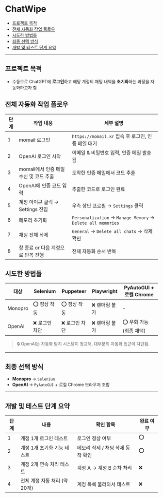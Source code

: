 # ChatWipe

- [프로젝트 목적](#프로젝트-목적)
- [전체 자동화 작업 플로우](#전체-자동화-작업-플로우)
- [시도한 방법들](#시도한-방법들)
- [최종 선택 방식](#최종-선택-방식)
- [개발 및 테스트 단계 요약](#개발-및-테스트-단계-요약)

---

## 프로젝트 목적

- 수동으로 ChatGPT에 <b>로그인</b>하고 해당 계정의 채팅 내역을 <b>초기화</b>하는 과정을 자동화하고자 함

## 전체 자동화 작업 플로우

| 단계 | 작업 내용                              | 세부 설명                                                   |
| ---- | -------------------------------------- | ----------------------------------------------------------- |
| 1    | momail 로그인                          | `https://momail.kr` 접속 후 로그인, 인증 메일 대기          |
| 2    | OpenAI 로그인 시작                     | 이메일 & 비밀번호 입력, 인증 메일 발송됨                    |
| 3    | momail에서 인증 메일 수신 및 코드 추출 | 도착한 인증 메일에서 코드 추출                              |
| 4    | OpenAI에 인증 코드 입력                | 추출한 코드로 로그인 완료                                   |
| 5    | 계정 아이콘 클릭 → Settings 진입       | 우측 상단 프로필 → `Settings` 클릭                          |
| 6    | 메모리 초기화                          | `Personalization` → `Manage Memory` → `Delete all memories` |
| 7    | 채팅 전체 삭제                         | `General` → `Delete all chats` → 삭제 확인                  |
| 8    | 창 종료 or 다음 계정으로 반복 진행     | 전체 자동화 순서 반복                                       |

## 시도한 방법들

| 대상    | Selenium       | Puppeteer      | Playwright     | PyAutoGUI + 로컬 Chrome  |
| ------- | -------------- | -------------- | -------------- | ------------------------ |
| Monopro | ⭕ 정상 작동   | ⭕ 정상 작동   | ❌ 렌더링 불가 | -                        |
| OpenAI  | ❌ 로그인 차단 | ❌ 로그인 차단 | ❌ 렌더링 불가 | ⭕ 우회 가능 (최종 채택) |

> 🔒 OpenAI는 자동화 탐지 시스템이 정교해, 대부분의 자동화 접근이 차단됨.

---

## 최종 선택 방식

- **Monopro** → `Selenium`
- **OpenAI** → `PyAutoGUI` + 로컬 Chrome 브라우저 조합

---

## 개발 및 테스트 단계 요약

| 단계 | 내용                          | 확인 항목                         | 완료 여부 |
| ---- | ----------------------------- | --------------------------------- | --------- |
| 1    | 계정 1개 로그인 테스트        | 로그인 정상 여부                  | ⭕        |
| 2    | 계정 1개 초기화 기능 테스트   | 메모리 삭제 / 채팅 삭제 동작 확인 | ⭕        |
| 3    | 계정 2개 연속 처리 테스트     | 계정 A → 계정 B 순차 처리         | ❌        |
| 4    | 전체 계정 자동 처리 (약 20개) | 계정 목록 불러와서 테스트         | ❌        |
